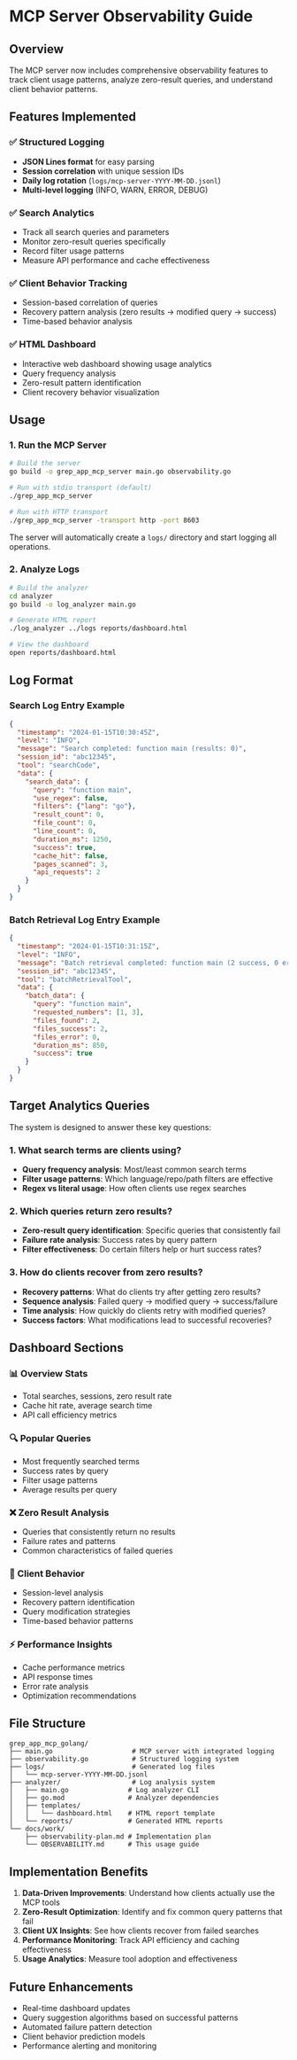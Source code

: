 # MCP Server Observability Guide

## Overview

The MCP server now includes comprehensive observability features to track client usage patterns, analyze zero-result queries, and understand client behavior patterns.

## Features Implemented

### ✅ Structured Logging
- **JSON Lines format** for easy parsing
- **Session correlation** with unique session IDs  
- **Daily log rotation** (`logs/mcp-server-YYYY-MM-DD.jsonl`)
- **Multi-level logging** (INFO, WARN, ERROR, DEBUG)

### ✅ Search Analytics
- Track all search queries and parameters
- Monitor zero-result queries specifically 
- Record filter usage patterns
- Measure API performance and cache effectiveness

### ✅ Client Behavior Tracking
- Session-based correlation of queries
- Recovery pattern analysis (zero results → modified query → success)
- Time-based behavior analysis

### ✅ HTML Dashboard
- Interactive web dashboard showing usage analytics
- Query frequency analysis
- Zero-result pattern identification
- Client recovery behavior visualization

## Usage

### 1. Run the MCP Server
```bash
# Build the server
go build -o grep_app_mcp_server main.go observability.go

# Run with stdio transport (default)
./grep_app_mcp_server

# Run with HTTP transport
./grep_app_mcp_server -transport http -port 8603
```

The server will automatically create a `logs/` directory and start logging all operations.

### 2. Analyze Logs
```bash
# Build the analyzer
cd analyzer
go build -o log_analyzer main.go

# Generate HTML report
./log_analyzer ../logs reports/dashboard.html

# View the dashboard
open reports/dashboard.html
```

## Log Format

### Search Log Entry Example
```json
{
  "timestamp": "2024-01-15T10:30:45Z",
  "level": "INFO",
  "message": "Search completed: function main (results: 0)",
  "session_id": "abc12345", 
  "tool": "searchCode",
  "data": {
    "search_data": {
      "query": "function main",
      "use_regex": false,
      "filters": {"lang": "go"},
      "result_count": 0,
      "file_count": 0,
      "line_count": 0,
      "duration_ms": 1250,
      "success": true,
      "cache_hit": false,
      "pages_scanned": 3,
      "api_requests": 2
    }
  }
}
```

### Batch Retrieval Log Entry Example
```json
{
  "timestamp": "2024-01-15T10:31:15Z",
  "level": "INFO",
  "message": "Batch retrieval completed: function main (2 success, 0 errors)",
  "session_id": "abc12345",
  "tool": "batchRetrievalTool", 
  "data": {
    "batch_data": {
      "query": "function main",
      "requested_numbers": [1, 3],
      "files_found": 2,
      "files_success": 2,
      "files_error": 0,
      "duration_ms": 850,
      "success": true
    }
  }
}
```

## Target Analytics Queries

The system is designed to answer these key questions:

### 1. What search terms are clients using?
- **Query frequency analysis**: Most/least common search terms
- **Filter usage patterns**: Which language/repo/path filters are effective
- **Regex vs literal usage**: How often clients use regex searches

### 2. Which queries return zero results?
- **Zero-result query identification**: Specific queries that consistently fail
- **Failure rate analysis**: Success rates by query pattern
- **Filter effectiveness**: Do certain filters help or hurt success rates?

### 3. How do clients recover from zero results?
- **Recovery patterns**: What do clients try after getting zero results?
- **Sequence analysis**: Failed query → modified query → success/failure
- **Time analysis**: How quickly do clients retry with modified queries?
- **Success factors**: What modifications lead to successful recoveries?

## Dashboard Sections

### 📊 Overview Stats
- Total searches, sessions, zero result rate
- Cache hit rate, average search time
- API call efficiency metrics

### 🔍 Popular Queries
- Most frequently searched terms
- Success rates by query
- Filter usage patterns
- Average results per query

### ❌ Zero Result Analysis  
- Queries that consistently return no results
- Failure rates and patterns
- Common characteristics of failed queries

### 👤 Client Behavior
- Session-level analysis
- Recovery pattern identification
- Query modification strategies
- Time-based behavior patterns

### ⚡ Performance Insights
- Cache performance metrics
- API response times
- Error rate analysis
- Optimization recommendations

## File Structure

```
grep_app_mcp_golang/
├── main.go                    # MCP server with integrated logging
├── observability.go           # Structured logging system  
├── logs/                      # Generated log files
│   └── mcp-server-YYYY-MM-DD.jsonl
├── analyzer/                  # Log analysis system
│   ├── main.go               # Log analyzer CLI
│   ├── go.mod                # Analyzer dependencies
│   ├── templates/
│   │   └── dashboard.html    # HTML report template
│   └── reports/              # Generated HTML reports
└── docs/work/
    ├── observability-plan.md # Implementation plan
    └── OBSERVABILITY.md      # This usage guide
```

## Implementation Benefits

1. **Data-Driven Improvements**: Understand how clients actually use the MCP tools
2. **Zero-Result Optimization**: Identify and fix common query patterns that fail
3. **Client UX Insights**: See how clients recover from failed searches
4. **Performance Monitoring**: Track API efficiency and caching effectiveness
5. **Usage Analytics**: Measure tool adoption and effectiveness

## Future Enhancements

- Real-time dashboard updates
- Query suggestion algorithms based on successful patterns
- Automated failure pattern detection
- Client behavior prediction models
- Performance alerting and monitoring
